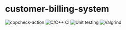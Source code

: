 # customer-billing-system
![cppcheck-action](https://github.com/99003186/customer-billing-system/workflows/cppcheck-action/badge.svg?branch=main)
![C/C++ CI](https://github.com/99003181/applied_sdlc/workflows/C/C++%20CI/badge.svg)
![Unit testing](https://github.com/99003181/applied_sdlc/workflows/Unit%20testing/badge.svg)
![Valgrind](https://github.com/99003181/applied_sdlc/workflows/Valgrind/badge.svg)

